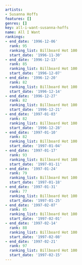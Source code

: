 ```yaml
---
artists:
- Susanna Hoffs
features: []
genres: []
key: all-i-want-susanna-hoffs
name: All I Want
rankings:
- end_date: '1996-12-06'
  rank: 95
  ranking_list: Billboard Hot 100
  start_date: '1996-11-30'
- end_date: '1996-12-13'
  rank: 85
  ranking_list: Billboard Hot 100
  start_date: '1996-12-07'
- end_date: '1996-12-20'
  rank: 82
  ranking_list: Billboard Hot 100
  start_date: '1996-12-14'
- end_date: '1996-12-27'
  rank: 82
  ranking_list: Billboard Hot 100
  start_date: '1996-12-21'
- end_date: '1997-01-03'
  rank: 82
  ranking_list: Billboard Hot 100
  start_date: '1996-12-28'
- end_date: '1997-01-10'
  rank: 82
  ranking_list: Billboard Hot 100
  start_date: '1997-01-04'
- end_date: '1997-01-17'
  rank: 93
  ranking_list: Billboard Hot 100
  start_date: '1997-01-11'
- end_date: '1997-01-24'
  rank: 79
  ranking_list: Billboard Hot 100
  start_date: '1997-01-18'
- end_date: '1997-01-31'
  rank: 77
  ranking_list: Billboard Hot 100
  start_date: '1997-01-25'
- end_date: '1997-02-07'
  rank: 85
  ranking_list: Billboard Hot 100
  start_date: '1997-02-01'
- end_date: '1997-02-14'
  rank: 88
  ranking_list: Billboard Hot 100
  start_date: '1997-02-08'
- end_date: '1997-02-21'
  rank: 97
  ranking_list: Billboard Hot 100
  start_date: '1997-02-15'
---
```



